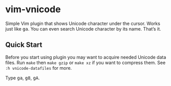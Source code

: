 # vim-vnicode

Simple Vim plugin that shows Unicode character under the cursor. Works just
like <kbd>g</kbd><kbd>a</kbd>. You can even search Unicode character by its name. That’s it.

## Quick Start

Before you start using plugin you may want to acquire needed Unicode data
files. Run `make` then `make gzip` or `make xz` if you want to compress them.
See `:h vnicode-datafiles` for more.

Type <kbd>g</kbd><kbd>a</kbd>, <kbd>g</kbd><kbd>8</kbd>, <kbd>g</kbd><kbd>A</kbd>.
